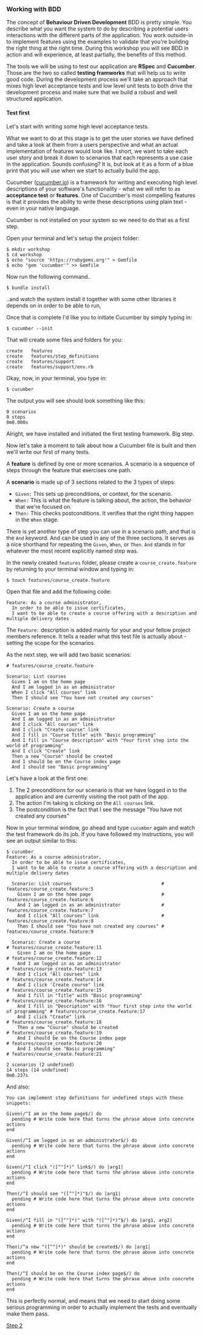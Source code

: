 ### Working with BDD

The concept of **Behaviour Driven Development** BDD is pretty simple. You describe what you want the system to do by describing a potential users interactions with the different parts of the application. You work outside-in to implement features using the examples to validate that you're building the right thing at the right time. During this workshop you will see BDD in action and will experience, at least partially, the benefits of this method.


The tools we will be using to test our application are **RSpec** and **Cucumber**. Those are the two so called **testing framworks** that will help us to write good code. During the development process we'll take an approach that mixes high level acceptance tests and low level unit tests to both drive the development process and make sure that we build a robust and well structured application.

#### Test first

Let's start with writing some high level acceptance tests.

What we want to do at this stage is to get the user stories we have defined and take a look at them from a users perspective
and what an actual implementation of features would look like. I short, we want to take each user story and break it down to
scenarios that each represents a use case in the application. Sounds confusing? It is, but look at it as a form of a blue print
that you will use when we start to actually build the app.



Cucumber ([cucumber.io](https://cucumber.io/)) is a framework for writing and executing high level descriptions of your software's functionality - what we will refer to as **acceptance test** or **features**. One of Cucumber's most compelling features is that it provides the ability to write these descriptions using plain text - even in your native language.

Cucumber is not installed on your system so we need to do that as a first step.

Open your terminal and let's setup the project folder:

```shell
$ mkdir workshop
$ cd workshop
$ echo "source 'https://rubygems.org'" > Gemfile
$ echo "gem 'cucumber'" >> Gemfile
```

Now run the following command..

```shell
$ bundle install
```

..and watch the system install it together with some other libraries it depends on in order to be able to run,

Once that is complete I'd like you to initiate Cucumber by simply typing in:

```shell
$ cucumber --init
```
That will create some files and folders for you:

```shell
create   features
create   features/step_definitions
create   features/support
create   features/support/env.rb
```

Okay, now, in your terminal, you type in:

```shell
$ cucumber
```
The output you will see should look something like this:

```shell
0 scenarios
0 steps
0m0.000s
```

Alright, we have installed and initiated the first testing framework. Big step.

Now let's take a moment to talk about how a Cucumber file is built and then we'll write our first of many tests.

A **feature** is defined by one or more scenarios. A scenario is a sequence of steps through the feature that exercises one path.

A **scenario** is made up of 3 sections related to the 3 types of steps:

- `Given:` This sets up preconditions, or context, for the scenario.
- `When:` This is what the feature is talking about, the action, the behavior that we're focused on.
- `Then:` This checks postconditions. It verifies that the right thing happen in the `When` stage.

There is yet another type of step you can use in a scenario path, and that is the `And` keyword. And can be used in any of the three sections.
It serves as a nice shorthand for repeating the `Given`, `When`, or `Then`. `And` stands in for whatever the most recent explicitly named step was.

In the newly created `features` folder, please create a `course_create.feature` by returning to your terminal window and  typing in:

```shell
$ touch features/course_create.feature
```

Open that file and add the following code:

```gherkin
Feature: As a course administrator,
  In order to be able to issue certificates,
  I want to be able to create a course offering with a description and multiple delivery dates
```

The `Feature:` description is added mainly for your and your fellow project members reference. It tells a reader what this test file is actually about - setting the scope for the scenarios.

As the next step, we will add two basic scenarios:

```gherkin
# features/course_create.feature

Scenario: List courses
  Given I am on the home page
  And I am logged in as an administrator
  When I click "All courses" link
  Then I should see "You have not created any courses"

Scenario: Create a course
  Given I am on the home page
  And I am logged in as an administrator
  And I click "All courses" link
  And I click "Create course" link
  And I fill in "Course Title" with "Basic programming"
  And I fill in "Course description" with "Your first step into the world of programming"
  And I click "Create" link
  Then a new "Course" should be created
  And I should be on the Course index page
  And I should see "Basic programming"
```

Let's have a look at the first one:

1. The 2 preconditions for our scenario is that we have logged in to the application and are currently visiting the root path of the app.
2. The action I'm taking is clicking on the `All courses` link.
3. The postcondition is the fact that I see the message "You have not created any courses"

Now in your terminal window, go ahead and type `cucumber` again and watch the test framework do its job. If you have followed my instructions, you will see an output similar to this:

```shell
$ cucumber
Feature: As a course administrator,
  In order to be able to issue certificates,
  I want to be able to create a course offering with a description and multiple delivery dates

  Scenario: List courses                                 # features/course_create.feature:5
    Given I am on the home page                          # features/course_create.feature:6
    And I am logged in as an administrator               # features/course_create.feature:7
    And I click "All courses" link                       # features/course_create.feature:8
    Then I should see "You have not created any courses" # features/course_create.feature:9

  Scenario: Create a course                                                          # features/course_create.feature:11
    Given I am on the home page                                                      # features/course_create.feature:12
    And I am logged in as an administrator                                           # features/course_create.feature:13
    And I click "All courses" link                                                   # features/course_create.feature:14
    And I click 'Create course" link                                                 # features/course_create.feature:15
    And I fill in "Title" with "Basic programming"                                   # features/course_create.feature:16
    And I fill in "Description" with "Your first step into the world of programming" # features/course_create.feature:17
    And I click "Create" link                                                        # features/course_create.feature:18
    Then a new "Course" should be created                                            # features/course_create.feature:19
    And I should be on the Course index page                                         # features/course_create.feature:20
    And I should see "Basic programming"                                             # features/course_create.feature:21

2 scenarios (2 undefined)
14 steps (14 undefined)
0m0.237s
```
And also:

```shell
You can implement step definitions for undefined steps with these snippets:

Given(/^I am on the home page$/) do
  pending # Write code here that turns the phrase above into concrete actions
end

Given(/^I am logged in as an administrator$/) do
  pending # Write code here that turns the phrase above into concrete actions
end

Given(/^I click "([^"]*)" link$/) do |arg1|
  pending # Write code here that turns the phrase above into concrete actions
end

Then(/^I should see "([^"]*)"$/) do |arg1|
  pending # Write code here that turns the phrase above into concrete actions
end

Given(/^I fill in "([^"]*)" with "([^"]*)"$/) do |arg1, arg2|
  pending # Write code here that turns the phrase above into concrete actions
end

Then(/^a new "([^"]*)" should be created$/) do |arg1|
  pending # Write code here that turns the phrase above into concrete actions
end

Then(/^I should be on the Course index page$/) do
  pending # Write code here that turns the phrase above into concrete actions
end
```

This is perfectly normal, and means that we need to start doing some serious programming in order to actually implement the tests and eventually make them pass.

[Step 2](step2.md)
